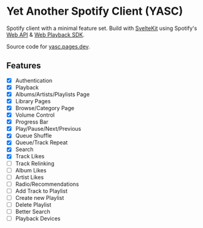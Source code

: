 # Yet Another Spotify Client (YASC)

Spotify client with a minimal feature set. Build with [SvelteKit](https://kit.svelte.dev/) using Spotify's [Web API](https://developer.spotify.com/documentation/web-api) & [Web Playback SDK](https://developer.spotify.com/documentation/web-playback-sdk).

Source code for [yasc.pages.dev](https://yasc.pages.dev/).

## Features

- [X] Authentication
- [X] Playback
- [X] Albums/Artists/Playlists Page
- [X] Library Pages
- [X] Browse/Category Page
- [X] Volume Control
- [X] Progress Bar
- [X] Play/Pause/Next/Previous
- [X] Queue Shuffle
- [X] Queue/Track Repeat
- [X] Search
- [X] Track Likes
- [ ] Track Relinking
- [ ] Album Likes
- [ ] Artist Likes
- [ ] Radio/Recommendations
- [ ] Add Track to Playlist
- [ ] Create new Playlist
- [ ] Delete Playlist
- [ ] Better Search
- [ ] Playback Devices

